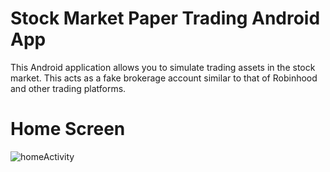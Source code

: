 # Stock Market Paper Trading Android App

This Android application allows you to simulate trading assets in the stock market. 
This acts as a fake brokerage account similar to that of Robinhood and other trading platforms.

# Home Screen
![homeActivity](https://user-images.githubusercontent.com/47530918/128817492-1d6ec5ed-bc84-4084-a1d8-6d283acf7df3.png)

